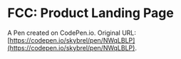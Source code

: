 # FCC: Product Landing Page

A Pen created on CodePen.io. Original URL: [https://codepen.io/skybrel/pen/NWqLBLP](https://codepen.io/skybrel/pen/NWqLBLP).


